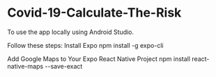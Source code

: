 # Covid-19-Calculate-The-Risk
To use the app locally using Android Studio.

Follow these steps:
Install Expo
npm install -g expo-cli

Add Google Maps to Your Expo React Native Project
npm install react-native-maps --save-exact
